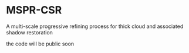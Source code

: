 # MSPR-CSR
A multi-scale progressive refining process for thick cloud and associated shadow restoration

the code will be public soon
